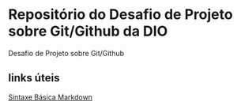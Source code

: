 # Repositório do Desafio de Projeto sobre Git/Github da DIO
Desafio de Projeto sobre Git/Github

## links úteis
[Sintaxe Básica Markdown](https://markdownguide.org/basic-syntax/)
